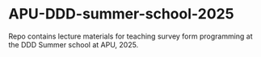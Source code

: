 # APU-DDD-summer-school-2025
Repo contains lecture materials for teaching survey form programming at the DDD Summer school at APU, 2025.
